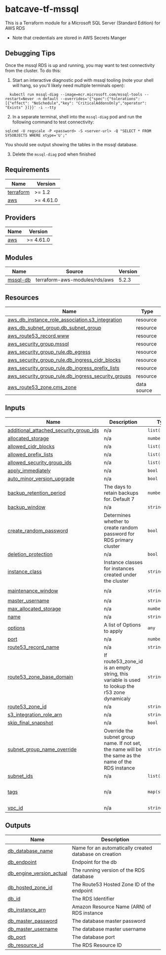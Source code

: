 # batcave-tf-mssql

This is a Terraform module for a Microsoft SQL Server (Standard Edition) for AWS RDS

- Note that credentials are stored in AWS Secrets Manger

## Debugging Tips
Once the mssql RDS is up and running, you may want to test connectivity from the cluster.  To do this:
1. Start an interactive diagnostic pod with mssql tooling (note your shell will hang, so you'll likely need multiple terminals open):
```shell
  kubectl run mssql-diag --image=mcr.microsoft.com/mssql-tools --restart=Never -n default --overrides='{"spec":{"tolerations":[{"effect": "NoSchedule","key": "CriticalAddonsOnly","operator": "Exists" }]}}' -i --tty
```

2. In a separate terminal, shell into the `mssql-diag` pod and run the following command to test connectivity:
```shell
sqlcmd -U regscale -P <password> -S <server-url> -Q "SELECT * FROM SYSOBJECTS WHERE xtype='U';"
```

You should see output showing the tables in the mssql database.

3. Delete the `mssql-diag` pod when finished

<!-- BEGINNING OF PRE-COMMIT-TERRAFORM DOCS HOOK -->
## Requirements

| Name | Version |
|------|---------|
| <a name="requirement_terraform"></a> [terraform](#requirement\_terraform) | >= 1.2 |
| <a name="requirement_aws"></a> [aws](#requirement\_aws) | >= 4.61.0 |

## Providers

| Name | Version |
|------|---------|
| <a name="provider_aws"></a> [aws](#provider\_aws) | >= 4.61.0 |

## Modules

| Name | Source | Version |
|------|--------|---------|
| <a name="module_mssql-db"></a> [mssql-db](#module\_mssql-db) | terraform-aws-modules/rds/aws | 5.2.3 |

## Resources

| Name | Type |
|------|------|
| [aws_db_instance_role_association.s3_integration](https://registry.terraform.io/providers/hashicorp/aws/latest/docs/resources/db_instance_role_association) | resource |
| [aws_db_subnet_group.db_subnet_group](https://registry.terraform.io/providers/hashicorp/aws/latest/docs/resources/db_subnet_group) | resource |
| [aws_route53_record.www](https://registry.terraform.io/providers/hashicorp/aws/latest/docs/resources/route53_record) | resource |
| [aws_security_group.mssql](https://registry.terraform.io/providers/hashicorp/aws/latest/docs/resources/security_group) | resource |
| [aws_security_group_rule.db_egress](https://registry.terraform.io/providers/hashicorp/aws/latest/docs/resources/security_group_rule) | resource |
| [aws_security_group_rule.db_ingress_cidr_blocks](https://registry.terraform.io/providers/hashicorp/aws/latest/docs/resources/security_group_rule) | resource |
| [aws_security_group_rule.db_ingress_prefix_lists](https://registry.terraform.io/providers/hashicorp/aws/latest/docs/resources/security_group_rule) | resource |
| [aws_security_group_rule.db_ingress_security_groups](https://registry.terraform.io/providers/hashicorp/aws/latest/docs/resources/security_group_rule) | resource |
| [aws_route53_zone.cms_zone](https://registry.terraform.io/providers/hashicorp/aws/latest/docs/data-sources/route53_zone) | data source |

## Inputs

| Name | Description | Type | Default | Required |
|------|-------------|------|---------|:--------:|
| <a name="input_additional_attached_security_group_ids"></a> [additional\_attached\_security\_group\_ids](#input\_additional\_attached\_security\_group\_ids) | n/a | `list(string)` | `[]` | no |
| <a name="input_allocated_storage"></a> [allocated\_storage](#input\_allocated\_storage) | n/a | `number` | `20` | no |
| <a name="input_allowed_cidr_blocks"></a> [allowed\_cidr\_blocks](#input\_allowed\_cidr\_blocks) | n/a | `list(string)` | `[]` | no |
| <a name="input_allowed_prefix_lists"></a> [allowed\_prefix\_lists](#input\_allowed\_prefix\_lists) | n/a | `list(string)` | `[]` | no |
| <a name="input_allowed_security_group_ids"></a> [allowed\_security\_group\_ids](#input\_allowed\_security\_group\_ids) | n/a | `list(string)` | `[]` | no |
| <a name="input_apply_immediately"></a> [apply\_immediately](#input\_apply\_immediately) | n/a | `bool` | `false` | no |
| <a name="input_auto_minor_version_upgrade"></a> [auto\_minor\_version\_upgrade](#input\_auto\_minor\_version\_upgrade) | n/a | `bool` | `true` | no |
| <a name="input_backup_retention_period"></a> [backup\_retention\_period](#input\_backup\_retention\_period) | The days to retain backups for. Default 7 | `number` | `7` | no |
| <a name="input_backup_window"></a> [backup\_window](#input\_backup\_window) | n/a | `string` | `"03:00-06:00"` | no |
| <a name="input_create_random_password"></a> [create\_random\_password](#input\_create\_random\_password) | Determines whether to create random password for RDS primary cluster | `bool` | `true` | no |
| <a name="input_deletion_protection"></a> [deletion\_protection](#input\_deletion\_protection) | n/a | `bool` | `false` | no |
| <a name="input_instance_class"></a> [instance\_class](#input\_instance\_class) | Instance classes for instances created under the cluster | `string` | `"db.r5.xlarge"` | no |
| <a name="input_maintenance_window"></a> [maintenance\_window](#input\_maintenance\_window) | n/a | `string` | `"Mon:00:00-Mon:03:00"` | no |
| <a name="input_master_username"></a> [master\_username](#input\_master\_username) | n/a | `string` | `"admin"` | no |
| <a name="input_max_allocated_storage"></a> [max\_allocated\_storage](#input\_max\_allocated\_storage) | n/a | `number` | `100` | no |
| <a name="input_name"></a> [name](#input\_name) | n/a | `string` | n/a | yes |
| <a name="input_options"></a> [options](#input\_options) | A list of Options to apply | `any` | `[]` | no |
| <a name="input_port"></a> [port](#input\_port) | n/a | `number` | `1433` | no |
| <a name="input_route53_record_name"></a> [route53\_record\_name](#input\_route53\_record\_name) | n/a | `string` | n/a | yes |
| <a name="input_route53_zone_base_domain"></a> [route53\_zone\_base\_domain](#input\_route53\_zone\_base\_domain) | If route53\_zone\_id is an empty string, this variable is used to lookup the r53 zone dynamicaly | `string` | `""` | no |
| <a name="input_route53_zone_id"></a> [route53\_zone\_id](#input\_route53\_zone\_id) | n/a | `string` | `""` | no |
| <a name="input_s3_integration_role_arn"></a> [s3\_integration\_role\_arn](#input\_s3\_integration\_role\_arn) | n/a | `string` | `""` | no |
| <a name="input_skip_final_snapshot"></a> [skip\_final\_snapshot](#input\_skip\_final\_snapshot) | n/a | `bool` | `false` | no |
| <a name="input_subnet_group_name_override"></a> [subnet\_group\_name\_override](#input\_subnet\_group\_name\_override) | Override the subnet group name. If not set, the name will be the same as the name of the RDS instance | `string` | `""` | no |
| <a name="input_subnet_ids"></a> [subnet\_ids](#input\_subnet\_ids) | n/a | `list(string)` | n/a | yes |
| <a name="input_tags"></a> [tags](#input\_tags) | n/a | `map(string)` | <pre>{<br>  "Owner": "Batcave"<br>}</pre> | no |
| <a name="input_vpc_id"></a> [vpc\_id](#input\_vpc\_id) | n/a | `string` | n/a | yes |

## Outputs

| Name | Description |
|------|-------------|
| <a name="output_db_database_name"></a> [db\_database\_name](#output\_db\_database\_name) | Name for an automatically created database on creation |
| <a name="output_db_endpoint"></a> [db\_endpoint](#output\_db\_endpoint) | Endpoint for the db |
| <a name="output_db_engine_version_actual"></a> [db\_engine\_version\_actual](#output\_db\_engine\_version\_actual) | The running version of the RDS database |
| <a name="output_db_hosted_zone_id"></a> [db\_hosted\_zone\_id](#output\_db\_hosted\_zone\_id) | The Route53 Hosted Zone ID of the endpoint |
| <a name="output_db_id"></a> [db\_id](#output\_db\_id) | The RDS Identifier |
| <a name="output_db_instance_arn"></a> [db\_instance\_arn](#output\_db\_instance\_arn) | Amazon Resource Name (ARN) of RDS instance |
| <a name="output_db_master_password"></a> [db\_master\_password](#output\_db\_master\_password) | The database master password |
| <a name="output_db_master_username"></a> [db\_master\_username](#output\_db\_master\_username) | The database master username |
| <a name="output_db_port"></a> [db\_port](#output\_db\_port) | The database port |
| <a name="output_db_resource_id"></a> [db\_resource\_id](#output\_db\_resource\_id) | The RDS Resource ID |
<!-- END OF PRE-COMMIT-TERRAFORM DOCS HOOK -->
